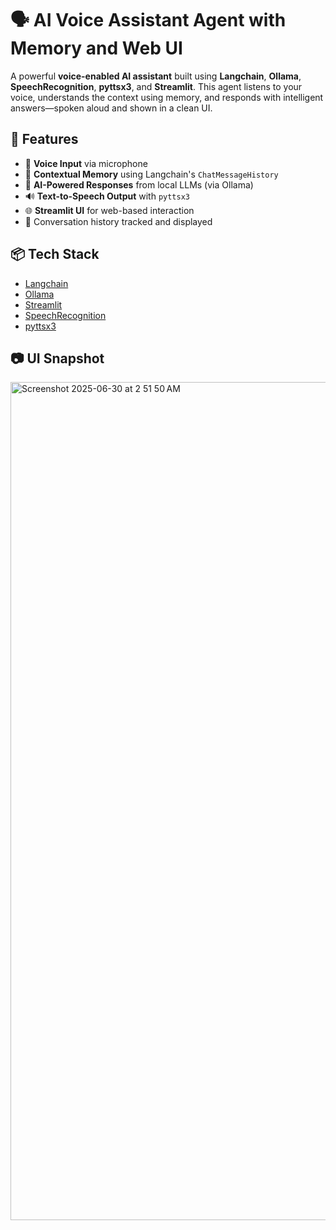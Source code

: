 # 🗣️ AI Voice Assistant Agent with Memory and Web UI

A powerful **voice-enabled AI assistant** built using **Langchain**, **Ollama**, **SpeechRecognition**, **pyttsx3**, and **Streamlit**. This agent listens to your voice, understands the context using memory, and responds with intelligent answers—spoken aloud and shown in a clean UI.

## 🎯 Features

- 🎤 **Voice Input** via microphone
- 🧠 **Contextual Memory** using Langchain's `ChatMessageHistory`
- 🤖 **AI-Powered Responses** from local LLMs (via Ollama)
- 🔊 **Text-to-Speech Output** with `pyttsx3`
- 🌐 **Streamlit UI** for web-based interaction
- 🔁 Conversation history tracked and displayed

## 📦 Tech Stack

- [Langchain](https://www.langchain.com/)
- [Ollama](https://ollama.com/)
- [Streamlit](https://streamlit.io/)
- [SpeechRecognition](https://pypi.org/project/SpeechRecognition/)
- [pyttsx3](https://pypi.org/project/pyttsx3/)



## 📷 UI Snapshot

<img width="1341" alt="Screenshot 2025-06-30 at 2 51 50 AM" src="https://github.com/user-attachments/assets/08e59fd2-6e8d-40f2-8728-d095a47590f8" />

